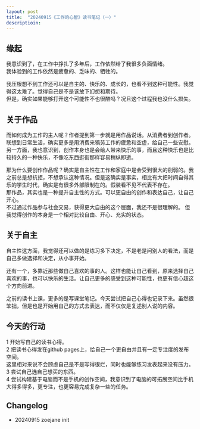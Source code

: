 ```yaml
---
layout: post
title:  "20240915《工作的心智》读书笔记（一）"
descriptioin: 
---
```


## 缘起
我意识到了，在工作中挣扎了多年后，工作依然给了我很多负面情绪。  
我体验到的工作依然是疲惫的、乏味的、牺牲的。

我压根想不到工作还可以是自主的、快乐的、成长的，也看不到这种可能性。我觉得这太难了。觉得自己是不是该放下幻想和期待。  
但是，确实如果能够打开这个可能性不也很酷吗？况且这个过程我也没什么损失。

## 关于作品
而如何成为工作的主人呢？作者提到第一步就是用作品说话。从消费者到创作者。联想到日常生活，确实更多是用消费来犒劳工作的疲惫和空虚，给自己一些安慰。  
另一方面，我也意识到，创作本身也是会给人带来快乐的事，而且这种快乐也是比较持久的一种快乐，不像吃东西逛街那样容易稍纵即逝。

那为什么要创作作品呢？确实是自主性在工作和家庭中是会受到很大的削弱的。我之前总是想抗拒，不想承认这种情况。但是这确实是事实，相比有大把时间自得其乐的学生时代，确实是有很多外部限制在的。假装看不见不代表不存在。  
那作品，其实也是一种提升自主性的方式。可以更自由的创作和表达自己，让自己开心。  
不过通过作品参与社会交易，获得更大自由的这个层面，我还不是很理解的。
但我觉得创作的本身是一个相对比较自由、开心、充实的状态。

## 关于自主
自主性这方面，我觉得还可以做的是练习多下决定，不是老是问别人的看法，而是自己多做选择和决定，从小事开始。

还有一个，多靠近那些做自己喜欢的事的人。这样也能让自己看到，原来选择自己喜欢的事，也可以快乐的生活。让自己更多的感受到这种可能性，也更有信心超这个方向前进。

之前的读书上课，更多的是写课堂笔记。今天尝试把自己心得也记录下来。虽然很笨拙，但是也是开始用自己的方式去表达，而不仅仅是复述别人说的内容。

## 今天的行动
1 开始写自己的读书心得。  
2 把读书心得发在github pages上，给自己一个更自由并且有一定专注度的发布空间。  
这里相对来说不会顾虑自己是不是写得很烂，同时也能够练习发表起来没有压力。  
3 尝试自己选自己想买的东西。  
4 尝试构建基于电脑而不是手机的创作空间，我意识到了电脑的可拓展空间比手机大得多得多，更专注，也更容易完成复杂一些的任务。

## Changelog
- 20240915 zoejane init

